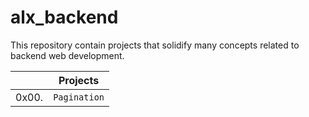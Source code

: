 # alx_backend

This repository contain projects that solidify many concepts related to backend web development.



|          |     Projects                    |
|----------------|-------------------------------|
|0x00.|``Pagination``|

